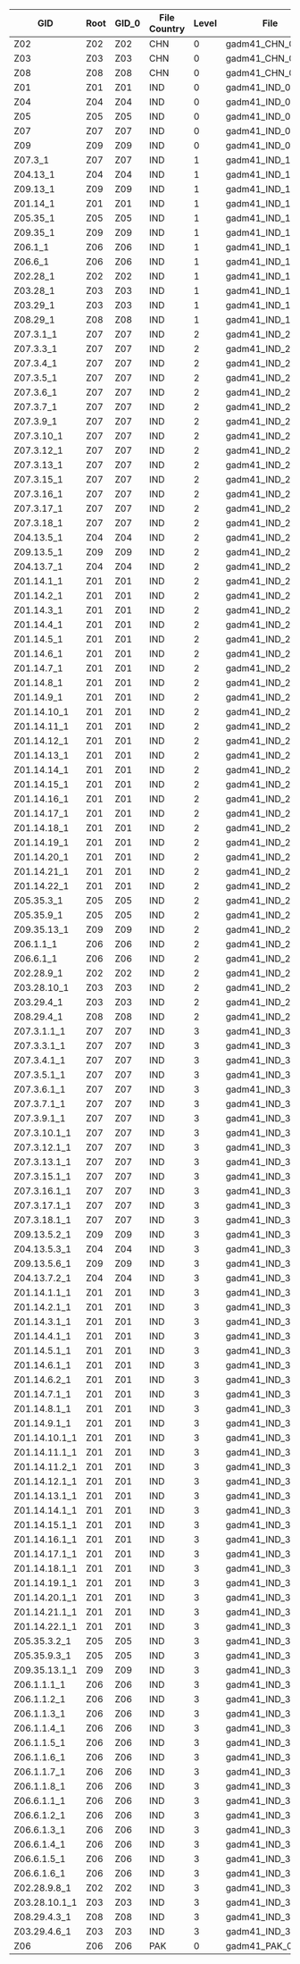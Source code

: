 | GID | Root | GID_0 | File Country | Level | File |
|---|---|---|---|---|---|
| Z02 | Z02 | Z02 | CHN | 0 | gadm41_CHN_0.json |
| Z03 | Z03 | Z03 | CHN | 0 | gadm41_CHN_0.json |
| Z08 | Z08 | Z08 | CHN | 0 | gadm41_CHN_0.json |
| Z01 | Z01 | Z01 | IND | 0 | gadm41_IND_0.json |
| Z04 | Z04 | Z04 | IND | 0 | gadm41_IND_0.json |
| Z05 | Z05 | Z05 | IND | 0 | gadm41_IND_0.json |
| Z07 | Z07 | Z07 | IND | 0 | gadm41_IND_0.json |
| Z09 | Z09 | Z09 | IND | 0 | gadm41_IND_0.json |
| Z07.3_1 | Z07 | Z07 | IND | 1 | gadm41_IND_1.json |
| Z04.13_1 | Z04 | Z04 | IND | 1 | gadm41_IND_1.json |
| Z09.13_1 | Z09 | Z09 | IND | 1 | gadm41_IND_1.json |
| Z01.14_1 | Z01 | Z01 | IND | 1 | gadm41_IND_1.json |
| Z05.35_1 | Z05 | Z05 | IND | 1 | gadm41_IND_1.json |
| Z09.35_1 | Z09 | Z09 | IND | 1 | gadm41_IND_1.json |
| Z06.1_1 | Z06 | Z06 | IND | 1 | gadm41_IND_1.json |
| Z06.6_1 | Z06 | Z06 | IND | 1 | gadm41_IND_1.json |
| Z02.28_1 | Z02 | Z02 | IND | 1 | gadm41_IND_1.json |
| Z03.28_1 | Z03 | Z03 | IND | 1 | gadm41_IND_1.json |
| Z03.29_1 | Z03 | Z03 | IND | 1 | gadm41_IND_1.json |
| Z08.29_1 | Z08 | Z08 | IND | 1 | gadm41_IND_1.json |
| Z07.3.1_1 | Z07 | Z07 | IND | 2 | gadm41_IND_2.json |
| Z07.3.3_1 | Z07 | Z07 | IND | 2 | gadm41_IND_2.json |
| Z07.3.4_1 | Z07 | Z07 | IND | 2 | gadm41_IND_2.json |
| Z07.3.5_1 | Z07 | Z07 | IND | 2 | gadm41_IND_2.json |
| Z07.3.6_1 | Z07 | Z07 | IND | 2 | gadm41_IND_2.json |
| Z07.3.7_1 | Z07 | Z07 | IND | 2 | gadm41_IND_2.json |
| Z07.3.9_1 | Z07 | Z07 | IND | 2 | gadm41_IND_2.json |
| Z07.3.10_1 | Z07 | Z07 | IND | 2 | gadm41_IND_2.json |
| Z07.3.12_1 | Z07 | Z07 | IND | 2 | gadm41_IND_2.json |
| Z07.3.13_1 | Z07 | Z07 | IND | 2 | gadm41_IND_2.json |
| Z07.3.15_1 | Z07 | Z07 | IND | 2 | gadm41_IND_2.json |
| Z07.3.16_1 | Z07 | Z07 | IND | 2 | gadm41_IND_2.json |
| Z07.3.17_1 | Z07 | Z07 | IND | 2 | gadm41_IND_2.json |
| Z07.3.18_1 | Z07 | Z07 | IND | 2 | gadm41_IND_2.json |
| Z04.13.5_1 | Z04 | Z04 | IND | 2 | gadm41_IND_2.json |
| Z09.13.5_1 | Z09 | Z09 | IND | 2 | gadm41_IND_2.json |
| Z04.13.7_1 | Z04 | Z04 | IND | 2 | gadm41_IND_2.json |
| Z01.14.1_1 | Z01 | Z01 | IND | 2 | gadm41_IND_2.json |
| Z01.14.2_1 | Z01 | Z01 | IND | 2 | gadm41_IND_2.json |
| Z01.14.3_1 | Z01 | Z01 | IND | 2 | gadm41_IND_2.json |
| Z01.14.4_1 | Z01 | Z01 | IND | 2 | gadm41_IND_2.json |
| Z01.14.5_1 | Z01 | Z01 | IND | 2 | gadm41_IND_2.json |
| Z01.14.6_1 | Z01 | Z01 | IND | 2 | gadm41_IND_2.json |
| Z01.14.7_1 | Z01 | Z01 | IND | 2 | gadm41_IND_2.json |
| Z01.14.8_1 | Z01 | Z01 | IND | 2 | gadm41_IND_2.json |
| Z01.14.9_1 | Z01 | Z01 | IND | 2 | gadm41_IND_2.json |
| Z01.14.10_1 | Z01 | Z01 | IND | 2 | gadm41_IND_2.json |
| Z01.14.11_1 | Z01 | Z01 | IND | 2 | gadm41_IND_2.json |
| Z01.14.12_1 | Z01 | Z01 | IND | 2 | gadm41_IND_2.json |
| Z01.14.13_1 | Z01 | Z01 | IND | 2 | gadm41_IND_2.json |
| Z01.14.14_1 | Z01 | Z01 | IND | 2 | gadm41_IND_2.json |
| Z01.14.15_1 | Z01 | Z01 | IND | 2 | gadm41_IND_2.json |
| Z01.14.16_1 | Z01 | Z01 | IND | 2 | gadm41_IND_2.json |
| Z01.14.17_1 | Z01 | Z01 | IND | 2 | gadm41_IND_2.json |
| Z01.14.18_1 | Z01 | Z01 | IND | 2 | gadm41_IND_2.json |
| Z01.14.19_1 | Z01 | Z01 | IND | 2 | gadm41_IND_2.json |
| Z01.14.20_1 | Z01 | Z01 | IND | 2 | gadm41_IND_2.json |
| Z01.14.21_1 | Z01 | Z01 | IND | 2 | gadm41_IND_2.json |
| Z01.14.22_1 | Z01 | Z01 | IND | 2 | gadm41_IND_2.json |
| Z05.35.3_1 | Z05 | Z05 | IND | 2 | gadm41_IND_2.json |
| Z05.35.9_1 | Z05 | Z05 | IND | 2 | gadm41_IND_2.json |
| Z09.35.13_1 | Z09 | Z09 | IND | 2 | gadm41_IND_2.json |
| Z06.1.1_1 | Z06 | Z06 | IND | 2 | gadm41_IND_2.json |
| Z06.6.1_1 | Z06 | Z06 | IND | 2 | gadm41_IND_2.json |
| Z02.28.9_1 | Z02 | Z02 | IND | 2 | gadm41_IND_2.json |
| Z03.28.10_1 | Z03 | Z03 | IND | 2 | gadm41_IND_2.json |
| Z03.29.4_1 | Z03 | Z03 | IND | 2 | gadm41_IND_2.json |
| Z08.29.4_1 | Z08 | Z08 | IND | 2 | gadm41_IND_2.json |
| Z07.3.1.1_1 | Z07 | Z07 | IND | 3 | gadm41_IND_3.json |
| Z07.3.3.1_1 | Z07 | Z07 | IND | 3 | gadm41_IND_3.json |
| Z07.3.4.1_1 | Z07 | Z07 | IND | 3 | gadm41_IND_3.json |
| Z07.3.5.1_1 | Z07 | Z07 | IND | 3 | gadm41_IND_3.json |
| Z07.3.6.1_1 | Z07 | Z07 | IND | 3 | gadm41_IND_3.json |
| Z07.3.7.1_1 | Z07 | Z07 | IND | 3 | gadm41_IND_3.json |
| Z07.3.9.1_1 | Z07 | Z07 | IND | 3 | gadm41_IND_3.json |
| Z07.3.10.1_1 | Z07 | Z07 | IND | 3 | gadm41_IND_3.json |
| Z07.3.12.1_1 | Z07 | Z07 | IND | 3 | gadm41_IND_3.json |
| Z07.3.13.1_1 | Z07 | Z07 | IND | 3 | gadm41_IND_3.json |
| Z07.3.15.1_1 | Z07 | Z07 | IND | 3 | gadm41_IND_3.json |
| Z07.3.16.1_1 | Z07 | Z07 | IND | 3 | gadm41_IND_3.json |
| Z07.3.17.1_1 | Z07 | Z07 | IND | 3 | gadm41_IND_3.json |
| Z07.3.18.1_1 | Z07 | Z07 | IND | 3 | gadm41_IND_3.json |
| Z09.13.5.2_1 | Z09 | Z09 | IND | 3 | gadm41_IND_3.json |
| Z04.13.5.3_1 | Z04 | Z04 | IND | 3 | gadm41_IND_3.json |
| Z09.13.5.6_1 | Z09 | Z09 | IND | 3 | gadm41_IND_3.json |
| Z04.13.7.2_1 | Z04 | Z04 | IND | 3 | gadm41_IND_3.json |
| Z01.14.1.1_1 | Z01 | Z01 | IND | 3 | gadm41_IND_3.json |
| Z01.14.2.1_1 | Z01 | Z01 | IND | 3 | gadm41_IND_3.json |
| Z01.14.3.1_1 | Z01 | Z01 | IND | 3 | gadm41_IND_3.json |
| Z01.14.4.1_1 | Z01 | Z01 | IND | 3 | gadm41_IND_3.json |
| Z01.14.5.1_1 | Z01 | Z01 | IND | 3 | gadm41_IND_3.json |
| Z01.14.6.1_1 | Z01 | Z01 | IND | 3 | gadm41_IND_3.json |
| Z01.14.6.2_1 | Z01 | Z01 | IND | 3 | gadm41_IND_3.json |
| Z01.14.7.1_1 | Z01 | Z01 | IND | 3 | gadm41_IND_3.json |
| Z01.14.8.1_1 | Z01 | Z01 | IND | 3 | gadm41_IND_3.json |
| Z01.14.9.1_1 | Z01 | Z01 | IND | 3 | gadm41_IND_3.json |
| Z01.14.10.1_1 | Z01 | Z01 | IND | 3 | gadm41_IND_3.json |
| Z01.14.11.1_1 | Z01 | Z01 | IND | 3 | gadm41_IND_3.json |
| Z01.14.11.2_1 | Z01 | Z01 | IND | 3 | gadm41_IND_3.json |
| Z01.14.12.1_1 | Z01 | Z01 | IND | 3 | gadm41_IND_3.json |
| Z01.14.13.1_1 | Z01 | Z01 | IND | 3 | gadm41_IND_3.json |
| Z01.14.14.1_1 | Z01 | Z01 | IND | 3 | gadm41_IND_3.json |
| Z01.14.15.1_1 | Z01 | Z01 | IND | 3 | gadm41_IND_3.json |
| Z01.14.16.1_1 | Z01 | Z01 | IND | 3 | gadm41_IND_3.json |
| Z01.14.17.1_1 | Z01 | Z01 | IND | 3 | gadm41_IND_3.json |
| Z01.14.18.1_1 | Z01 | Z01 | IND | 3 | gadm41_IND_3.json |
| Z01.14.19.1_1 | Z01 | Z01 | IND | 3 | gadm41_IND_3.json |
| Z01.14.20.1_1 | Z01 | Z01 | IND | 3 | gadm41_IND_3.json |
| Z01.14.21.1_1 | Z01 | Z01 | IND | 3 | gadm41_IND_3.json |
| Z01.14.22.1_1 | Z01 | Z01 | IND | 3 | gadm41_IND_3.json |
| Z05.35.3.2_1 | Z05 | Z05 | IND | 3 | gadm41_IND_3.json |
| Z05.35.9.3_1 | Z05 | Z05 | IND | 3 | gadm41_IND_3.json |
| Z09.35.13.1_1 | Z09 | Z09 | IND | 3 | gadm41_IND_3.json |
| Z06.1.1.1_1 | Z06 | Z06 | IND | 3 | gadm41_IND_3.json |
| Z06.1.1.2_1 | Z06 | Z06 | IND | 3 | gadm41_IND_3.json |
| Z06.1.1.3_1 | Z06 | Z06 | IND | 3 | gadm41_IND_3.json |
| Z06.1.1.4_1 | Z06 | Z06 | IND | 3 | gadm41_IND_3.json |
| Z06.1.1.5_1 | Z06 | Z06 | IND | 3 | gadm41_IND_3.json |
| Z06.1.1.6_1 | Z06 | Z06 | IND | 3 | gadm41_IND_3.json |
| Z06.1.1.7_1 | Z06 | Z06 | IND | 3 | gadm41_IND_3.json |
| Z06.1.1.8_1 | Z06 | Z06 | IND | 3 | gadm41_IND_3.json |
| Z06.6.1.1_1 | Z06 | Z06 | IND | 3 | gadm41_IND_3.json |
| Z06.6.1.2_1 | Z06 | Z06 | IND | 3 | gadm41_IND_3.json |
| Z06.6.1.3_1 | Z06 | Z06 | IND | 3 | gadm41_IND_3.json |
| Z06.6.1.4_1 | Z06 | Z06 | IND | 3 | gadm41_IND_3.json |
| Z06.6.1.5_1 | Z06 | Z06 | IND | 3 | gadm41_IND_3.json |
| Z06.6.1.6_1 | Z06 | Z06 | IND | 3 | gadm41_IND_3.json |
| Z02.28.9.8_1 | Z02 | Z02 | IND | 3 | gadm41_IND_3.json |
| Z03.28.10.1_1 | Z03 | Z03 | IND | 3 | gadm41_IND_3.json |
| Z08.29.4.3_1 | Z08 | Z08 | IND | 3 | gadm41_IND_3.json |
| Z03.29.4.6_1 | Z03 | Z03 | IND | 3 | gadm41_IND_3.json |
| Z06 | Z06 | Z06 | PAK | 0 | gadm41_PAK_0.json |

